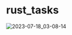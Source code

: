 # rust_tasks


![2023-07-18_03-08-14](https://github.com/GaponovAlexey/rust_tasks/assets/72881348/179d5962-b812-43c8-a5ef-1b552d62564d)
